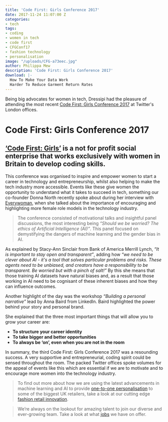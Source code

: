 ```yaml
---
title: 'Code First: Girls Conference 2017'
date: 2017-11-24 11:07:00 Z
categories:
- tech
tags:
- coding
- women in tech
- code first
- CFGConf17
- fashion technology
- personalisation
image: "/uploads/CFG-a73eec.jpg"
author: Philippa Mew
description: 'Code First: Girls Conference 2017'
download: |-
  How To Make Your Data Work
  Harder To Reduce Garment Return Rates
---
```


Being big advocates for women in tech, Dressipi had the pleasure of attending the most recent [Code First: Girls Conference 2017](http://www.codefirstgirls.org.uk/conference-2017.html) at Twitter's London offices.  

# Code First: Girls Conference 2017

## [‘Code First: Girls’](http://www.codefirstgirls.org.uk/conference-2017.html) is a not for profit social enterprise that works exclusively with women in Britain to develop coding skills.

This conference was organised to inspire and empower women to start a career in technology and entrepreneurship, whilst also helping to make the tech industry more accessible. Events like these give women the opportunity to understand what it takes to succeed in tech, something our co-founder Donna North recently spoke about during her interview with [Everywoman](https://startups.co.uk/female-tech-leaders-talk-gender-pay-gap-stem-skills/), when she talked about the importance of encouraging and highlighting more female role models in the technology industry.

>The conference consisted of motivational talks and insightful panel discussions, the most interesting being *“Should we be worried? The ethics of Artificial Intelligence (AI)”*. This panel focused on demystifying the dangers of machine learning and the gender bias in AI.

As explained by Stacy-Ann Sinclair from Bank of America Merrill Lynch, *“It is important to stay open and transparent”*, adding how *“we need to be clever about AI - it's a tool that solves particular problems and risks. These agents need to be unbiased, and creators have a responsibility to be transparent. Be worried but with a pinch of salt!”* By this she means that those training AI datasets have natural biases and, as a result that those working in AI need to be cognisant of these inherent biases and how they can influence outcomes.
 
Another highlight of the day was the workshop *“Building a personal narrative”* lead by Anna Baird from LinkedIn. Baird highlighted the power behind your story and personal brand. 

She explained that the three most important things that will allow you to grow your career are:

* **To structure your career identity**
* **To take bigger and better opportunities**
* **To always be ‘on’, even when you are not in the room**

In summary, the third Code First: Girls Conference 2017 was a resounding success. A very supportive and entrepreneurial, coding spirit could be sensed throughout the room. The packed Twitter offices  spoke volumes for the appeal of events like this which are essential if we are to motivate and to encourage more women into the technology industry.


>To find out more about how we are using the latest advancements in machine learning and AI to provide [one-to-one personalisation](https://dressipi.com/one-to-one-personalisation/) to some of the biggest UK retailers, take a look at our cutting edge [fashion retail innovation](https://dressipi.com/solutions/innovation/).

>We’re always on the lookout for amazing talent to join our diverse and ever-growing team. Take a look at what [jobs](https://dressipi.com/careers/) we have on offer.
